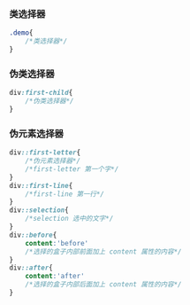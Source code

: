### 类选择器

```css
.demo{
    /*类选择器*/
}
```

### 伪类选择器

```css
div:first-child{
    /*伪类选择器*/
}
```

### 伪元素选择器

```css
div::first-letter{
    /*伪元素选择器*/
    /*first-letter 第一个字*/
}
div::first-line{
    /*first-line 第一行*/
}
div::selection{
    /*selection 选中的文字*/
}
div::before{
    content:'before'
    /*选择的盒子内部前面加上 content 属性的内容*/
}
div::after{
    content:'after'
    /*选择的盒子内部后面加上 content 属性的内容*/
}
```

